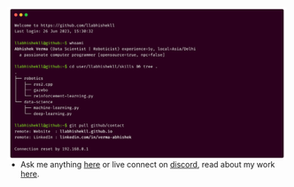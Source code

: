 <img src=".assets/carbon-dark-semi.png" alt="carbon" align="left" />

- Ask me anything [here](https://github.com/llabhishekll/llabhishekll/issues) or live connect on [discord](https://discord.com/users/llabhishekll), read about my work [here](https://medium.com/@llabhishekll).
